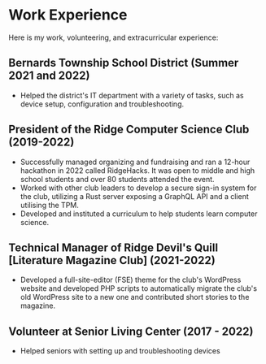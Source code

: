 # Work Experience

Here is my work, volunteering, and extracurricular experience:

## Bernards Township School District (Summer 2021 and 2022)
- Helped the district's IT department with a variety of tasks, such as device setup, configuration and
troubleshooting.
## President of the Ridge Computer Science Club (2019-2022)
- Successfully managed organizing and fundraising and ran a 12-hour hackathon in 2022 called RidgeHacks.
It was open to middle and high school students and over 80 students attended the event.
- Worked with other club leaders to develop a secure sign-in system for the club, utilizing a Rust server
exposing a GraphQL API and a client utilising the TPM.
- Developed and instituted a curriculum to help students learn computer science.
## Technical Manager of Ridge Devil's Quill [Literature Magazine Club] (2021-2022)
- Developed a full-site-editor (FSE) theme for the club's WordPress website and developed PHP scripts to
automatically migrate the club's old WordPress site to a new one and contributed short stories to the
magazine.
## Volunteer at Senior Living Center (2017 - 2022)
- Helped seniors with setting up and troubleshooting devices
